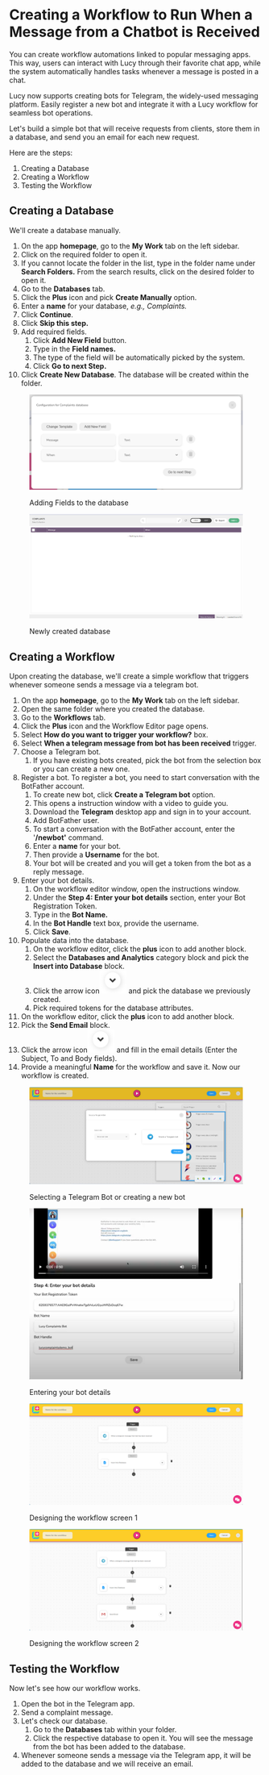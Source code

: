 # Creating a Workflow to Run When a Message from a Chatbot is Received

You can create workflow automations linked to popular messaging apps. This way, users can interact with Lucy through their favorite chat app, while the system automatically handles tasks whenever a message is posted in a chat.

Lucy now supports creating bots for Telegram, the widely-used messaging platform. Easily register a new bot and integrate it with a Lucy workflow for seamless bot operations.

Let's build a simple bot that will receive requests from clients, store them in a database, and send you an email for each new request.

Here are the steps:

1. Creating a Database
2. Creating a Workflow
3. Testing the Workflow

## Creating a Database

We'll create a database manually.

1. On the app **homepage**, go to the **My Work** tab on the left sidebar.
2. Click on the required folder to open it.
3. If you cannot locate the folder in the list, type in the folder name under **Search Folders.** From the search results, click on the desired folder to open it.
4. Go to the **Databases** tab.
5. Click the **Plus** icon and pick **Create Manually** option.
6. Enter a **name** for your database, _e.g., Complaints._
7. Click **Continue**.
8. Click **Skip this step.**
9. Add required fields.
   1. Click **Add New Field** button.
   2. Type in the **Field names.**
   3. The type of the field will be automatically picked by the system.
   4. Click **Go to next Step.**
10. Click **Create New Database**. The database will be created within the folder.

<figure><img src="../.gitbook/assets/S1-adding fields.png" alt=""><figcaption><p>Adding Fields to the database</p></figcaption></figure>

<figure><img src="../.gitbook/assets/Database.png" alt=""><figcaption><p>Newly created database</p></figcaption></figure>

## Creating a Workflow

Upon creating the database, we'll create a simple workflow that triggers whenever someone sends a message via a telegram bot.

1. On the app **homepage**, go to the **My Work** tab on the left sidebar.
2. Open the same folder where you created the database.
3. Go to the **Workflows** tab.
4. Click the **Plus** icon and the Workflow Editor page opens.
5. Select **How do you want to trigger your workflow?** box.
6. Select **When a telegram message from bot has been received** trigger.
7. Choose a Telegram bot.
   1. If you have existing bots created, pick the bot from the selection box or you can create a new one.
8. Register a bot. To register a bot, you need to start conversation with the BotFather account.
   1. To create new bot, click **Create a Telegram bot** option.
   2. This opens a instruction window with a video to guide you.
   3. Download the **Telegram** desktop app and sign in to your account.
   4. Add BotFather user.
   5. To start a conversation with the BotFather account, enter the '**/newbot'** command.
   6. Enter a **name** for your bot.
   7. Then provide a **Username** for the bot.
   8. Your bot will be created and you will get a token from the bot as a reply message.
9. Enter your bot details.
   1. On the workflow editor window, open the instructions window.
   2. Under the **Step 4: Enter your bot details** section, enter your Bot Registration Token.
   3. Type in the **Bot Name.**
   4. In the **Bot Handle** text box, provide the username.
   5. Click **Save**.
10. Populate data into the database.
    1. On the workflow editor, click the **plus** icon to add another block.
    2. Select the **Databases and Analytics** category block and pick the **Insert into Database** block.&#x20;
    3. Click the arrow icon![](../.gitbook/assets/Arrow.png) and pick the database we previously created.
    4. Pick required tokens for the database attributes.
11. On the workflow editor, click the **plus** icon to add another block.
12. Pick the **Send Email** block.
13. Click the arrow icon![](../.gitbook/assets/Arrow.png) and fill in the email details (Enter the Subject, To and Body fields).
14. Provide a  meaningful **Name** for the workflow and save it. Now our workflow is created.

<figure><img src="../.gitbook/assets/Selecting a Bot.png" alt=""><figcaption><p>Selecting a Telegram Bot or creating a new bot<br></p></figcaption></figure>

<figure><img src="../.gitbook/assets/Entering bot details.png" alt=""><figcaption><p>Entering your bot details</p></figcaption></figure>

<figure><img src="../.gitbook/assets/Designing the Workflow.png" alt=""><figcaption><p>Designing the workflow screen 1</p></figcaption></figure>

<figure><img src="../.gitbook/assets/Designing the Workflow_s2.png" alt=""><figcaption><p>Designing the workflow screen 2</p></figcaption></figure>

## Testing the Workflow

Now let's see how our workflow works.

1. Open the bot in the Telegram app.
2. Send a complaint message.
3. Let's check our database.
   1. Go to the **Databases** tab within your folder.
   2. Click the respective database to open it. You will see the message from the bot has been added to the database.
4. Whenever someone sends a message via the Telegram app, it will be added to the database and we will receive an email.
